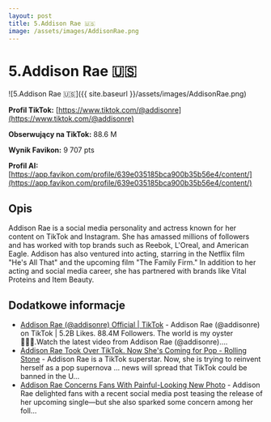 ```yaml
---
layout: post
title: 5.Addison Rae 🇺🇸
image: /assets/images/AddisonRae.png
---
```


# 5.Addison Rae 🇺🇸

![5.Addison Rae 🇺🇸]({{ site.baseurl }}/assets/images/AddisonRae.png)

**Profil TikTok:** [https://www.tiktok.com/@addisonre](https://www.tiktok.com/@addisonre)

**Obserwujący na TikTok:** 88.6 M

**Wynik Favikon:** 9 707 pts

**Profil AI:** [https://app.favikon.com/profile/639e035185bca900b35b56e4/content/](https://app.favikon.com/profile/639e035185bca900b35b56e4/content/)

## Opis

Addison Rae is a social media personality and actress known for her content on TikTok and Instagram. She has amassed millions of followers and has worked with top brands such as Reebok, L'Oreal, and American Eagle. Addison has also ventured into acting, starring in the Netflix film "He's All That" and the upcoming film "The Family Firm." In addition to her acting and social media career, she has partnered with brands like Vital Proteins and Item Beauty.

## Dodatkowe informacje

- [Addison Rae (@addisonre) Official | TikTok](https://www.tiktok.com/@addisonre) - Addison Rae (@addisonre) on TikTok | 5.2B Likes. 88.4M Followers. The world is my oyster 🧜🏼‍♀️.Watch the latest video from Addison Rae (@addisonre)....
- [Addison Rae Took Over TikTok. Now She's Coming for Pop - Rolling Stone](https://www.rollingstone.com/music/music-features/addison-rae-tiktok-debut-album-1235231878/) - Addison Rae is a TikTok superstar. Now, she is trying to reinvent herself as a pop supernova ... news will spread that TikTok could be banned in the U...
- [Addison Rae Concerns Fans With Painful-Looking New Photo](https://parade.com/news/addison-rae-concerns-fans-painful-looking-new-photo) - Addison Rae delighted fans with a recent social media post teasing the release of her upcoming single—but she also sparked some concern among her foll...


